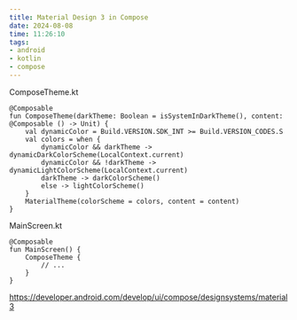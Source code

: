 ```yaml
---
title: Material Design 3 in Compose
date: 2024-08-08
time: 11:26:10
tags:
- android
- kotlin
- compose
---
```

ComposeTheme.kt
```
@Composable  
fun ComposeTheme(darkTheme: Boolean = isSystemInDarkTheme(), content: @Composable () -> Unit) {  
    val dynamicColor = Build.VERSION.SDK_INT >= Build.VERSION_CODES.S  
    val colors = when {  
        dynamicColor && darkTheme -> dynamicDarkColorScheme(LocalContext.current)  
        dynamicColor && !darkTheme -> dynamicLightColorScheme(LocalContext.current)  
        darkTheme -> darkColorScheme()  
        else -> lightColorScheme()  
    }  
    MaterialTheme(colorScheme = colors, content = content)  
}
```

MainScreen.kt
```
@Composable
fun MainScreen() {
	ComposeTheme {
		// ...
	}
}
```

https://developer.android.com/develop/ui/compose/designsystems/material3